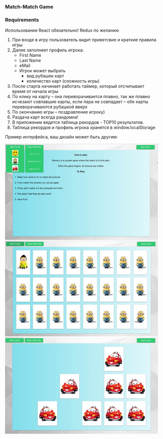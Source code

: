 ### Match-Match Game 

### Requirements  
 Использование React обязательно! Redux по желанию
1. При входе в игру пользователь видит приветсвие и краткие правила игры
2. Далее заполняет профиль игрока:
    - First Name
    - Last Name
    - eMail
    - Игрок может выбрать
       - вид рубашек карт
       - количество карт (сложность игры)
3.  После старта начинает работать таймер, который отсчитывает время от начала игры
4.  По клику на карту – она переворачивается плавно, так же плавно исчезают совпавшие карты, если пара не совпадает – обе карты переворачиваются рубашкой вверх
5.  По окончанию игры – поздравление игроку)
7.  Раздача карт всегда рандомна!
8.  В приложении ведется таблица рекордов - ТОP10 результатов.
9.  Таблица рекордов и профиль игрока хранятся в window.localStorage
 
 
Пример интерфейса, ваш дизайн может быть другим:

![Screen 1](./images/image001.jpg)
![Screen 2](./images/image002.jpg)
![Screen 3](./images/image003.jpg)